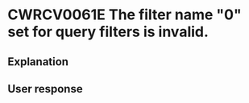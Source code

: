 # CWRCV0061E The filter name "0" set for query filters is invalid.

## Explanation

## User response